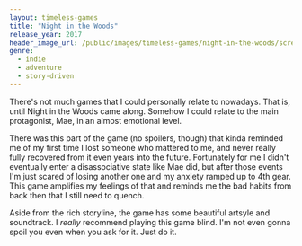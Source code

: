 ```yaml
---
layout: timeless-games
title: "Night in the Woods"
release_year: 2017
header_image_url: /public/images/timeless-games/night-in-the-woods/screenshot.jpg
genre:
  - indie
  - adventure
  - story-driven
---
```


There's not much games that I could personally relate to nowadays. That is, until Night in the Woods came along. Somehow I could relate to the main protagonist, Mae, in an almost emotional level.

There was this part of the game (no spoilers, though) that kinda reminded me of my first time I lost someone who mattered to me, and never really fully recovered from it even years into the future. Fortunately for me I didn't eventually enter a disassociative state like Mae did, but after those events I'm just scared of losing another one and my anxiety ramped up to 4th gear. This game amplifies my feelings of that and reminds me the bad habits from back then that I still need to quench.

Aside from the rich storyline, the game has some beautiful artsyle and soundtrack. I *really* recommend playing this game blind. I'm not even gonna spoil you even when you ask for it. Just do it.
